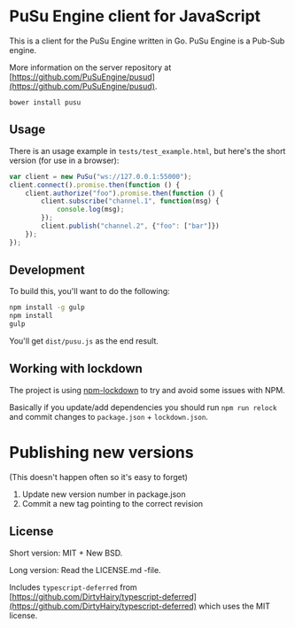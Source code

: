 # PuSu Engine client for JavaScript

This is a client for the PuSu Engine written in Go. PuSu Engine is a Pub-Sub engine.

More information on the server repository at [https://github.com/PuSuEngine/pusud](https://github.com/PuSuEngine/pusud).

```
bower install pusu
```

## Usage

There is an usage example in `tests/test_example.html`, but here's the short
version (for use in a browser):

```javascript
var client = new PuSu("ws://127.0.0.1:55000");
client.connect().promise.then(function () {
    client.authorize("foo").promise.then(function () {
        client.subscribe("channel.1", function(msg) {
            console.log(msg);
        });
        client.publish("channel.2", {"foo": ["bar"]})
    });
});
```



## Development

To build this, you'll want to do the following:

```bash
npm install -g gulp
npm install
gulp
```

You'll get `dist/pusu.js` as the end result.

## Working with lockdown

The project is using [npm-lockdown](https://github.com/mozilla/npm-lockdown) to try and avoid some issues with NPM.

Basically if you update/add dependencies you should
run `npm run relock` and
commit changes to `package.json` + `lockdown.json`.

 
# Publishing new versions

(This doesn't happen often so it's easy to forget)

1. Update new version number in package.json
2. Commit a new tag pointing to the correct revision 


## License

Short version: MIT + New BSD.

Long version: Read the LICENSE.md -file.

Includes `typescript-deferred` from [https://github.com/DirtyHairy/typescript-deferred](https://github.com/DirtyHairy/typescript-deferred) which uses the MIT license.
